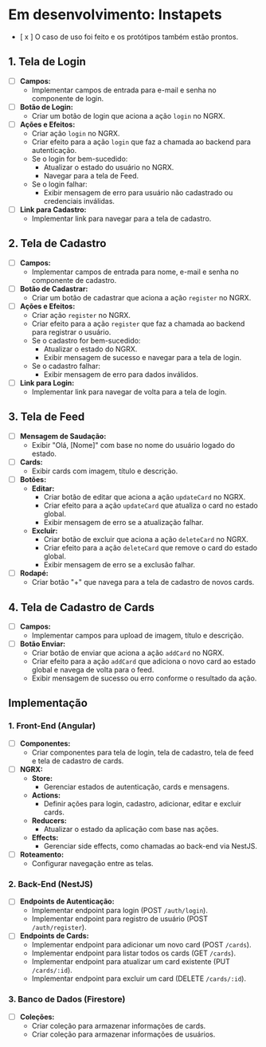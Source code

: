 # Em desenvolvimento: Instapets 

- [ x ] O caso de uso foi feito e os protótipos também estão prontos.

## 1. Tela de Login

- [ ] **Campos:**
  - Implementar campos de entrada para e-mail e senha no componente de login.
- [ ] **Botão de Login:**
  - Criar um botão de login que aciona a ação `login` no NGRX.
- [ ] **Ações e Efeitos:**
  - Criar ação `login` no NGRX.
  - Criar efeito para a ação `login` que faz a chamada ao backend para autenticação.
  - Se o login for bem-sucedido:
    - Atualizar o estado do usuário no NGRX.
    - Navegar para a tela de Feed.
  - Se o login falhar:
    - Exibir mensagem de erro para usuário não cadastrado ou credenciais inválidas.
- [ ] **Link para Cadastro:**
  - Implementar link para navegar para a tela de cadastro.

## 2. Tela de Cadastro

- [ ] **Campos:**
  - Implementar campos de entrada para nome, e-mail e senha no componente de cadastro.
- [ ] **Botão de Cadastrar:**
  - Criar um botão de cadastrar que aciona a ação `register` no NGRX.
- [ ] **Ações e Efeitos:**
  - Criar ação `register` no NGRX.
  - Criar efeito para a ação `register` que faz a chamada ao backend para registrar o usuário.
  - Se o cadastro for bem-sucedido:
    - Atualizar o estado do NGRX.
    - Exibir mensagem de sucesso e navegar para a tela de login.
  - Se o cadastro falhar:
    - Exibir mensagem de erro para dados inválidos.
- [ ] **Link para Login:**
  - Implementar link para navegar de volta para a tela de login.

## 3. Tela de Feed

- [ ] **Mensagem de Saudação:**
  - Exibir "Olá, [Nome]" com base no nome do usuário logado do estado.
- [ ] **Cards:**
  - Exibir cards com imagem, título e descrição.
- [ ] **Botões:**
  - **Editar:**
    - Criar botão de editar que aciona a ação `updateCard` no NGRX.
    - Criar efeito para a ação `updateCard` que atualiza o card no estado global.
    - Exibir mensagem de erro se a atualização falhar.
  - **Excluir:**
    - Criar botão de excluir que aciona a ação `deleteCard` no NGRX.
    - Criar efeito para a ação `deleteCard` que remove o card do estado global.
    - Exibir mensagem de erro se a exclusão falhar.
- [ ] **Rodapé:**
  - Criar botão "+" que navega para a tela de cadastro de novos cards.

## 4. Tela de Cadastro de Cards

- [ ] **Campos:**
  - Implementar campos para upload de imagem, título e descrição.
- [ ] **Botão Enviar:**
  - Criar botão de enviar que aciona a ação `addCard` no NGRX.
  - Criar efeito para a ação `addCard` que adiciona o novo card ao estado global e navega de volta para o feed.
  - Exibir mensagem de sucesso ou erro conforme o resultado da ação.

## Implementação

### 1. Front-End (Angular)

- [ ] **Componentes:**
  - Criar componentes para tela de login, tela de cadastro, tela de feed e tela de cadastro de cards.
- [ ] **NGRX:**
  - **Store:**
    - Gerenciar estados de autenticação, cards e mensagens.
  - **Actions:**
    - Definir ações para login, cadastro, adicionar, editar e excluir cards.
  - **Reducers:**
    - Atualizar o estado da aplicação com base nas ações.
  - **Effects:**
    - Gerenciar side effects, como chamadas ao back-end via NestJS.
- [ ] **Roteamento:**
  - Configurar navegação entre as telas.

### 2. Back-End (NestJS)

- [ ] **Endpoints de Autenticação:**
  - Implementar endpoint para login (POST `/auth/login`).
  - Implementar endpoint para registro de usuário (POST `/auth/register`).
- [ ] **Endpoints de Cards:**
  - Implementar endpoint para adicionar um novo card (POST `/cards`).
  - Implementar endpoint para listar todos os cards (GET `/cards`).
  - Implementar endpoint para atualizar um card existente (PUT `/cards/:id`).
  - Implementar endpoint para excluir um card (DELETE `/cards/:id`).

### 3. Banco de Dados (Firestore)

- [ ] **Coleções:**
  - Criar coleção para armazenar informações de cards.
  - Criar coleção para armazenar informações de usuários.



<!-- # InstapetAngular

This project was generated with [Angular CLI](https://github.com/angular/angular-cli) version 17.3.9.

## Development server

Run `ng serve` for a dev server. Navigate to `http://localhost:4200/`. The application will automatically reload if you change any of the source files.

## Code scaffolding

Run `ng generate component component-name` to generate a new component. You can also use `ng generate directive|pipe|service|class|guard|interface|enum|module`.

## Build

Run `ng build` to build the project. The build artifacts will be stored in the `dist/` directory.

## Running unit tests

Run `ng test` to execute the unit tests via [Karma](https://karma-runner.github.io).

## Running end-to-end tests

Run `ng e2e` to execute the end-to-end tests via a platform of your choice. To use this command, you need to first add a package that implements end-to-end testing capabilities.

## Further help

To get more help on the Angular CLI use `ng help` or go check out the [Angular CLI Overview and Command Reference](https://angular.io/cli) page. -->
